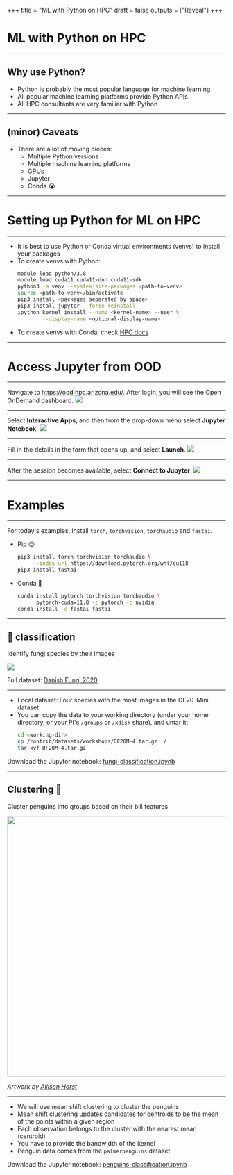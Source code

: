 +++
title = "ML with Python on HPC"
draft = false
outputs = ["Reveal"]
+++

# ML with Python on HPC

---

## Why use Python?

- Python is probably the most popular language for machine learning
- All popular machine learning platforms provide Python APIs
- All HPC consultants are very familiar with Python

---

## (minor) Caveats

- There are a lot of moving pieces:
  - Multiple Python versions 
  - Multiple machine learning platforms
  - GPUs
  - Jupyter
  - Conda 😭

---

# Setting up Python for ML on HPC

---

- It is best to use Python or Conda virtual environments (venvs) to install your packages
- To create venvs with Python:
  ``` bash
  module load python/3.8
  module load cuda11 cuda11-dnn cuda11-sdk
  python3 -m venv --system-site-packages <path-to-venv>
  source <path-to-venv>/bin/activate
  pip3 install <packages separated by space>
  pip3 install jupyter --force-reinstall
  ipython kernel install --name <kernel-name> --user \
          --display-name <optional-display-name>
  ```
- To create venvs with Conda, check [HPC docs](https://uarizona.atlassian.net/wiki/spaces/UAHPC/pages/75990839/Using+Python+Python+Packages#UsingPython&PythonPackages-UsingandInstallingPythonPackageswithConda)

---

# Access Jupyter from OOD

---

Navigate to <https://ood.hpc.arizona.edu/>. After login, you will see the Open OnDemand dashboard.
![](/images/ood_dashboard.png)

---

Select **Interactive Apps**, and then from the drop-down menu select **Jupyter Notebook**.
![](/images/ood_dropdown.png)

---

Fill in the details in the form that opens up, and select **Launch**.
![](/images/ood_jupyter_form.png)

---

After the session becomes available, select **Connect to Jupyter**.
![](/images/connect_to_service.png)

---

# Examples

---

For today's examples, install `torch`, `torchvision`, `torchaudio` and `fastai`.

- Pip 😊
  ``` bash
  pip3 install torch torchvision torchaudio \
       --index-url https://download.pytorch.org/whl/cu118
  pip3 install fastai
  ```
- Conda 🙁
  ``` bash
  conda install pytorch torchvision torchaudio \
        pytorch-cuda=11.8 -c pytorch -c nvidia
  conda install -c fastai fastai
  ```

---

## 🍄 classification

Identify fungi species by their images

![](/images/df20-sample.png)

Full dataset: [Danish Fungi 2020](https://sites.google.com/view/danish-fungi-dataset/home)

---

- Local dataset: Four species with the most images in the DF20-Mini dataset 
- You can copy the data to your working directory (under your home directory, or your PI's `/groups` or `/xdisk` share), and untar it:
  ``` bash
  cd <working-dir>
  cp /contrib/datasets/workshops/DF20M-4.tar.gz ./
  tar xvf DF20M-4.tar.gz
  ```
  
Download the Jupyter notebook: [fungi-classification.ipynb](/notebooks/fungi-classification.ipynb)

---

## Clustering 🐧 

Cluster penguins into groups based on their bill features

<img src="/images/palmerpenguins.png" width="600">

<cite>Artwork by [Allison Horst](https://www.allisonhorst.com/)</cite>
 
---

- We will use mean shift clustering to cluster the penguins
- Mean shift clustering updates candidates for centroids to be the mean of the points within  a given region
- Each observation belongs to the cluster with the nearest mean (centroid)
- You have to provide the bandwidth of the kernel
- Penguin data comes from the `palmerpenguins` dataset

Download the Jupyter notebook: [penguins-classification.ipynb](/notebooks/penguins-clustering.ipynb)
